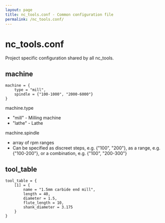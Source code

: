 ```yaml
---
layout: page
title: nc_tools.conf - Common configuration file
permalink: /nc_tools.conf/
---
```


nc_tools.conf
=============

Project specific configuration shared by all nc_tools.

machine
-------

```
machine = {
    type = "mill",
    spindle = {"100-1000", "2000-6000"}
}
```

machine.type

 - "mill" - Milling machine
 - "lathe" - Lathe

machine.spindle

- array of rpm ranges
 - Can be specified as discreet steps, e.g. {"100", "200"}, as a range, e.g. {"100-200"}, or a combination, e.g. {"100",
   "200-300"}

tool_table
----------

```
tool_table = {
    [1] = {
        name = "1.5mm carbide end mill",
        length = 40,
        diameter = 1.5,
        flute_length = 10,
        shank_diameter = 3.175
    }
}
```
